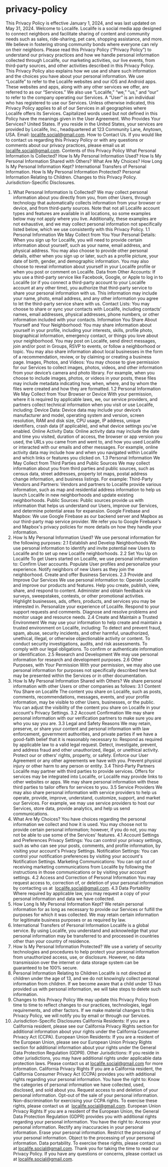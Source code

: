 # privacy-policy
This Privacy Policy is effective January 1, 2024, and was last updated on May 31, 2024.
Welcome to Localife. Localife is a social media app designed to connect neighbors and facilitate sharing of content and community needs such as sales, ride-sharing, pet care, shopping assistance, and more. We believe in fostering strong community bonds where everyone can rely on their neighbors.
Please read this Privacy Policy (“Privacy Policy”) to understand our privacy practices and how we handle personal information collected through Localife, our marketing activities, our live events, from third-party sources, and other activities described in this Privacy Policy. This Privacy Policy also explains how we use and share such information and the choices you have about your personal information.
We use “Localife” to refer to the Localife websites and our iOS and Android apps. These websites and apps, along with any other services we offer, are referred to as our “Services.” We also use “Localife,” “we,” “us,” and “our” to refer to the company operating our Services. A “User” is an individual who has registered to use our Services.
Unless otherwise indicated, this Privacy Policy applies to all of our Services in all geographies where Localife offers its Services. Capitalized words used but not defined in this Policy have the meanings given in the User Agreement.
Who Provides Your Services? United States. If you reside in the United States, your services are provided by Localife, Inc., headquartered at 123 Community Lane, Anytown, USA. Email: localife.social@gmail.com.
How to Contact Us. If you would like to contact us regarding this Privacy Policy or with any questions or comments about our privacy practices, please email us at 	localife.social@gmail.com.
Contents of this Privacy Policy What Personal Information Is Collected? How Is My Personal Information Used? How Is My Personal Information Shared with Others? What Are My Choices? How Long Is My Personal Information Kept? International Transfers of Personal Information. How Is My Personal Information Protected? Personal Information Relating to Children. Changes to this Privacy Policy. Jurisdiction-Specific Disclosures.
1. What Personal Information Is Collected? We may collect personal information about you directly from you, from other Users, through technology that automatically collects information from your browser or device, and from third-party sources. Note that not all Localife account types and features are available in all locations, so some examples below may not apply where you live. Additionally, these examples are not exhaustive, and we may collect personal information not specifically listed below, which we use consistently with this Privacy Policy.
1.1 Personal Information We May Collect from You Your Personal Details: When you sign up for Localife, you will need to provide certain information about yourself, such as your name, email address, and physical address. You may also choose to provide other personal details, either when you sign up or later, such as a profile picture, your date of birth, gender, and demographic information. You may also choose to reveal information about yourself in your Localife profile or when you post or comment on Localife.
Data from Other Accounts: If you use a third-party service like Facebook, Google, or Apple to log in to Localife (or if you connect a third-party account to your Localife account at any other time), you authorize that third-party service to share your personal information with us. This information may include your name, photo, email address, and any other information you agree to let the third-party service share with us.
Contact Lists: You may choose to share or sync your contacts with Localife, including contacts’ names, email addresses, physical addresses, phone numbers, or other information included with your contacts.
Information You Share About Yourself and Your Neighborhood: You may share information about yourself in your profile, including your interests, skills, profile photo, biographical information, emergency contact, or things you love about your neighborhood. You may post on Localife, send direct messages, join and/or post in Groups, RSVP to events, or follow a neighborhood or topic. You may also share information about local businesses in the form of a recommendation, review, or by claiming or creating a business page.
Images, Photos, and Videos: You may choose to give permission for our Services to collect images, photos, videos, and other information from your device’s camera and photo library. For example, when you choose to include images, photos, or videos in your posts, these files may include metadata indicating how, when, where, and by whom the files were created and how they are formatted.
1.2 Personal Information We May Collect from Your Browser or Device With your permission, where it is required by applicable laws, we, our service providers, and partners collect technical information when you visit or use Localife, including:
Device Data: Device data may include your device’s manufacturer and model, operating system and version, screen resolution, RAM and disk size, CPU usage, IP address, unique identifiers, crash data (if applicable), and what device settings you’ve enabled.
Online Activity Data: Online activity data may include the date and time you visited, duration of access, the browser or app version you used, the URLs you came from and went to, and how you used Localife or interacted with our emails and other messages. For example, online activity data may include how and when you navigated within Localife and which links or features you clicked on.
1.3 Personal Information We May Collect from Third Parties and Public Sources We may collect information about you from third parties and public sources, such as census data, street addresses, property lot maps, postal address change information, and business listings. For example:
Third-Party Vendors and Partners: Vendors and partners to Localife provide various information, such as map and residential address information to help us launch Localife in new neighborhoods and update existing neighborhoods.
Public Sources: Public sources provide us with information that helps us understand our Users, improve our Services, and determine potential areas for expansion.
Google Firebase and Mapbox: We use Google Firebase as our backend server and Mapbox as our third-party map service provider. We refer you to Google Firebase's and Mapbox's privacy policies for more details on how they handle your information.
2. How Is My Personal Information Used? We use personal information for the following purposes:
2.1 Establish and Develop Neighborhoods We use personal information to identify and invite potential new Users to Localife and to set up new Localife neighborhoods.
2.2 Set You Up on Localife To get Users started on Localife, we use personal information to:
Confirm User accounts. Populate User profiles and personalize your experience. Notify neighbors of new Users as they join the neighborhood. Create and offer Business Services. 2.3 Provide and Improve Our Services We use personal information to:
Operate Localife and improve our products and features. Help you create, publish, view, share, and respond to content. Administer and obtain feedback via surveys, sweepstakes, contests, or other promotional activities. Highlight businesses, ads, offers, products, and services you may be interested in. Personalize your experience of Localife. Respond to your support requests and comments. Diagnose and resolve problems and monitor usage and resource needs. 2.4 Create and Maintain a Trusted Environment We may use your information to help create and maintain a trusted environment on Localife, including:
To detect and prevent fraud, spam, abuse, security incidents, and other harmful, unauthorized, unethical, illegal, or otherwise objectionable activity or content. To conduct security investigations, audits, and risk assessments. To comply with our legal obligations. To confirm or authenticate information or identification. 2.5 Research and Development We may use personal information for research and development purposes.
2.6 Other Purposes, with Your Permission With your permission, we may also use personal information for purposes not specifically described here but may be presented within the Services or in other documentation.
3. How Is My Personal Information Shared with Others? We share personal information with other Users or other companies as follows:
3.1 Content You Share on Localife The content you share on Localife, such as posts, comments, recommendations, messages, events, and your profile information, may be visible to other Users, businesses, or the public. You can adjust the visibility of the content you share on Localife in your account's Privacy Settings.
3.2 Account Confirmation We may share personal information with our verification partners to make sure you are who you say you are.
3.3 Legal and Safety Reasons We may retain, preserve, or share your content and personal information with law enforcement, government authorities, and private parties if we have a good-faith belief that it is reasonably necessary to:
Respond as required by applicable law to a valid legal request. Detect, investigate, prevent, and address fraud and other unauthorized, illegal, or unethical activity. Protect our or others’ rights, property, or safety. Enforce our User Agreement or any other agreements we have with you. Prevent physical injury or other harm to any person or entity. 3.4 Third-Party Partners Localife may partner with third parties to provide services. Offers for services may be integrated into Localife, or Localife may provide links to other websites or apps. We may share personal information with these third parties to tailor offers for services to you.
3.5 Service Providers We may also share personal information with service providers to help us operate, provide, improve, understand, customize, support, and market our Services. For example, we may use service providers to host our Services, store data, provide analytics, and help us send communications.
4. What Are My Choices? You have choices regarding the personal information we collect and how it is used. You may choose not to provide certain personal information; however, if you do not, you may not be able to use some of the Services’ features.
4.1 Account Settings and Preferences Privacy Settings: You can control your privacy settings, such as who can see your posts, comments, and profile information, by visiting your account's Privacy Settings.
Notification Settings: You can control your notification preferences by visiting your account's Notification Settings.
Marketing Communications: You can opt out of receiving marketing communications from Localife by following the instructions in those communications or by visiting your account settings.
4.2 Access and Correction of Personal Information You may request access to, correction of, or deletion of your personal information by contacting us at 	localife.social@gmail.com.
4.3 Data Portability Where required by applicable law, you may request a copy of your personal information and data we have collected.
5. How Long Is My Personal Information Kept? We retain personal information for as long as necessary to provide our Services or fulfill the purposes for which it was collected. We may retain certain information for legitimate business purposes or as required by law.
6. International Transfers of Personal Information Localife is a global service. By using Localife, you understand and acknowledge that your personal information may be transferred to and processed in countries other than your country of residence.
7. How Is My Personal Information Protected? We use a variety of security technologies and procedures to help protect your personal information from unauthorized access, use, or disclosure. However, no data transmission over the internet or data storage system can be guaranteed to be 100% secure.
8. Personal Information Relating to Children Localife is not directed at children under the age of 13, and we do not knowingly collect personal information from children. If we become aware that a child under 13 has provided us with personal information, we will take steps to delete such information.
9. Changes to this Privacy Policy We may update this Privacy Policy from time to time to reflect changes to our practices, technologies, legal requirements, and other factors. If we make material changes to this Privacy Policy, we will notify you by email or through our Services.
10. Jurisdiction-Specific Disclosures California Residents: If you are a California resident, please see our California Privacy Rights section for additional information about your rights under the California Consumer Privacy Act (CCPA).
European Union Residents: If you are a resident of the European Union, please see our European Union Privacy Rights section for additional information about your rights under the General Data Protection Regulation (GDPR).
Other Jurisdictions: If you reside in other jurisdictions, you may have additional rights under applicable data protection laws. Please contact us at localife.social@gmail.com for more information.
California Privacy Rights If you are a California resident, the California Consumer Privacy Act (CCPA) provides you with additional rights regarding your personal information. You have the right to:
Know the categories of personal information we have collected, used, disclosed, and sold about you. Request access to and deletion of your personal information. Opt-out of the sale of your personal information. Non-discrimination for exercising your CCPA rights. To exercise these rights, please contact us at 	localife.social@gmail.com.
European Union Privacy Rights If you are a resident of the European Union, the General Data Protection Regulation (GDPR) provides you with additional rights regarding your personal information. You have the right to:
Access your personal information. Rectify any inaccuracies in your personal information. Erase your personal information. Restrict the processing of your personal information. Object to the processing of your personal information. Data portability. To exercise these rights, please contact us at localife.social@gmail.com.
Thank you for taking the time to read our Privacy Policy. If you have any questions or concerns, please contact us at localife.social@gmail.com.
